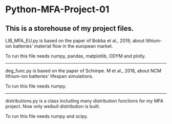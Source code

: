 # Python-MFA-Project-01
This is a storehouse of my project files.
-----------------------------------------------------------------
LIB_MFA_EU.py is based on the paper of Bobba et al., 2019, about lithium-ion batteries' material flow in the european market.

To run this file needs numpy, pandas, matplotlib, ODYM and plotly.

-----------------------------------------------------------------

deg_func.py is based on the paper of Schimpe. M et al., 2018, about NCM lithium-ion batteries' lifespan simulations.

To run this file needs numpy.

-----------------------------------------------------------------

distributions.py is a class including many distribution functions for my MFA project. Now only weibull distribution is built.

To run this file needs numpy and scipy.
